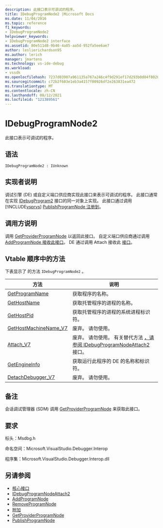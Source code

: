 ```yaml
---
description: 此接口表示可调试的程序。
title: IDebugProgramNode2 |Microsoft Docs
ms.date: 11/04/2016
ms.topic: reference
f1_keywords:
- IDebugProgramNode2
helpviewer_keywords:
- IDebugProgramNode2 interface
ms.assetid: 80e511d8-9b40-4a85-aa5d-952fa5ee6ae7
author: leslierichardson95
ms.author: lerich
manager: jmartens
ms.technology: vs-ide-debug
ms.workload:
- vssdk
ms.openlocfilehash: 7237d03907a961135a767a246c4f9d291ef17d293b0d04f8020915b8ab0e31e7
ms.sourcegitcommit: c72b2f603e1eb3a4157f00926df2e263831ea472
ms.translationtype: MT
ms.contentlocale: zh-CN
ms.lasthandoff: 08/12/2021
ms.locfileid: "121389561"
---
```

# <a name="idebugprogramnode2"></a>IDebugProgramNode2
此接口表示可调试的程序。

## <a name="syntax"></a>语法

```
IDebugProgramNode2 : IUnknown
```

## <a name="notes-for-implementers"></a>实现者说明
 调试引擎 (DE) 或自定义端口供应商实现此接口来表示可调试的程序。 此接口通常在实现 [IDebugProgram2](../../../extensibility/debugger/reference/idebugprogram2.md) 接口的同一对象上实现。 此接口通过调用 [!INCLUDE[vsprvs](../../../code-quality/includes/vsprvs_md.md)] [PublishProgramNode 注册到](../../../extensibility/debugger/reference/idebugprogrampublisher2-publishprogramnode.md)。

## <a name="notes-for-callers"></a>调用方说明
 调用 [GetProviderProgramNode](../../../extensibility/debugger/reference/idebugprogramprovider2-getproviderprogramnode.md) 以返回此接口。 自定义端口供应商通过调用 [AddProgramNode 接收此接口](../../../extensibility/debugger/reference/idebugportnotify2-addprogramnode.md)。 DE 通过调用 Attach 接收此 [接口](../../../extensibility/debugger/reference/idebugengine2-attach.md)。

## <a name="methods-in-vtable-order"></a>Vtable 顺序中的方法
 下表显示了 的方法 `IDebugProgramNode2` 。

|方法|说明|
|------------|-----------------|
|[GetProgramName](../../../extensibility/debugger/reference/idebugprogramnode2-getprogramname.md)|获取程序的名称。|
|[GetHostName](../../../extensibility/debugger/reference/idebugprogramnode2-gethostname.md)|获取托管程序的进程的名称。|
|[GetHostPid](../../../extensibility/debugger/reference/idebugprogramnode2-gethostpid.md)|获取托管程序的进程的系统进程标识符。|
|[GetHostMachineName_V7](../../../extensibility/debugger/reference/idebugprogramnode2-gethostmachinename-v7.md)|废弃。 请勿使用。|
|[Attach_V7](../../../extensibility/debugger/reference/idebugprogramnode2-attach-v7.md)|废弃。 请勿使用。 有关替代方法 [，请参阅 IDebugProgramNodeAttach2](../../../extensibility/debugger/reference/idebugprogramnodeattach2.md) 接口。|
|[GetEngineInfo](../../../extensibility/debugger/reference/idebugprogramnode2-getengineinfo.md)|获取运行此程序的 DE 的名称和标识符。|
|[DetachDebugger_V7](../../../extensibility/debugger/reference/idebugprogramnode2-detachdebugger-v7.md)|废弃。 请勿使用。|

## <a name="remarks"></a>备注
 会话调试管理器 (SDM) 调用 [GetProviderProgramNode](../../../extensibility/debugger/reference/idebugprogramprovider2-getproviderprogramnode.md) 来获取此接口。

## <a name="requirements"></a>要求
 标头：Msdbg.h

 命名空间：Microsoft.VisualStudio.Debugger.Interop

 程序集：Microsoft.VisualStudio.Debugger.Interop.dll

## <a name="see-also"></a>另请参阅
- [核心接口](../../../extensibility/debugger/reference/core-interfaces.md)
- [IDebugProgramNodeAttach2](../../../extensibility/debugger/reference/idebugprogramnodeattach2.md)
- [AddProgramNode](../../../extensibility/debugger/reference/idebugportnotify2-addprogramnode.md)
- [RemoveProgramNode](../../../extensibility/debugger/reference/idebugportnotify2-removeprogramnode.md)
- [附加](../../../extensibility/debugger/reference/idebugengine2-attach.md)
- [GetProviderProgramNode](../../../extensibility/debugger/reference/idebugprogramprovider2-getproviderprogramnode.md)
- [PublishProgramNode](../../../extensibility/debugger/reference/idebugprogrampublisher2-publishprogramnode.md)

